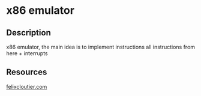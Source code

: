 # x86 emulator

## Description
x86 emulator, the main idea is to implement instructions all instructions from here + interrupts

## Resources
[felixcloutier.com](https://www.felixcloutier.com/)